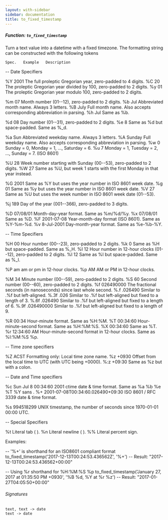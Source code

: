 ```yaml
---
layout: with-sidebar
sidebar: documentation
title: to_fixed_timestamp
---
```


##### Function: `to_fixed_timestamp`
Turn a text value into a datetime with a fixed timezone.
  The formatting string can be constructed with the following tokens

    Spec.   Example   Description

  -- Date Specifiers

  %Y  2001  The full proleptic Gregorian year, zero-padded to 4 digits.
  %C  20  The proleptic Gregorian year divided by 100, zero-padded to 2 digits.
  %y  01  The proleptic Gregorian year modulo 100, zero-padded to 2 digits.

  %m  07  Month number (01--12), zero-padded to 2 digits.
  %b  Jul   Abbreviated month name. Always 3 letters.
  %B  July  Full month name. Also accepts corresponding abbreviation in parsing.
  %h  Jul   Same as %b.

  %d  08  Day number (01--31), zero-padded to 2 digits.
  %e  8   Same as %d but space-padded. Same as %_d.

  %a  Sun   Abbreviated weekday name. Always 3 letters.
  %A  Sunday  Full weekday name. Also accepts corresponding abbreviation in parsing.
  %w  0   Sunday = 0, Monday = 1, ..., Saturday = 6.
  %u  7   Monday = 1, Tuesday = 2, ..., Sunday = 7. (ISO 8601)

  %U  28  Week number starting with Sunday (00--53), zero-padded to 2 digits.
  %W  27  Same as %U, but week 1 starts with the first Monday in that year instead.

  %G  2001  Same as %Y but uses the year number in ISO 8601 week date.
  %g  01  Same as %y but uses the year number in ISO 8601 week date.
  %V  27  Same as %U but uses the week number in ISO 8601 week date (01--53).

  %j  189   Day of the year (001--366), zero-padded to 3 digits.

  %D  07/08/01  Month-day-year format. Same as %m/%d/%y.
  %x  07/08/01  Same as %D.
  %F  2001-07-08  Year-month-day format (ISO 8601). Same as %Y-%m-%d.
  %v  8-Jul-2001  Day-month-year format. Same as %e-%b-%Y.


  -- Time Specifiers

  %H  00  Hour number (00--23), zero-padded to 2 digits.
  %k  0   Same as %H but space-padded. Same as %_H.
  %I  12  Hour number in 12-hour clocks (01--12), zero-padded to 2 digits.
  %l  12  Same as %I but space-padded. Same as %_I.

  %P  am  am or pm in 12-hour clocks.
  %p  AM  AM or PM in 12-hour clocks.

  %M  34  Minute number (00--59), zero-padded to 2 digits.
  %S  60  Second number (00--60), zero-padded to 2 digits.
  %f  026490000   The fractional seconds (in nanoseconds) since last whole second.
  %.f   .026490   Similar to .%f but left-aligned.
  %.3f  .026  Similar to .%f but left-aligned but fixed to a length of 3.
  %.6f  .026490   Similar to .%f but left-aligned but fixed to a length of 6.
  %.9f  .026490000  Similar to .%f but left-aligned but fixed to a length of 9.

  %R  00:34   Hour-minute format. Same as %H:%M.
  %T  00:34:60  Hour-minute-second format. Same as %H:%M:%S.
  %X  00:34:60  Same as %T.
  %r  12:34:60 AM   Hour-minute-second format in 12-hour clocks. Same as %I:%M:%S %p.


  -- Time zone specifiers

  %Z  ACST  Formatting only: Local time zone name.
  %z  +0930   Offset from the local time to UTC (with UTC being +0000).
  %:z   +09:30  Same as %z but with a colon.


  -- Date and Time specifiers

  %c  Sun Jul 8 00:34:60 2001   ctime date & time format. Same as %a %b %e %T %Y sans 
.
  %+  2001-07-08T00:34:60.026490+09:30  ISO 8601 / RFC 3339 date & time format.

  %s  994518299   UNIX timestamp, the number of seconds since 1970-01-01 00:00 UTC.


  -- Special Specifiers

  %t    Literal tab (	).
  %n    Literal newline (
).
  %%    Literal percent sign.


Examples:

  -- '%+' is shorthand for an ISO8601 compliant format
  to_fixed_timestamp('2017-12-13T00:24:53.436562Z', '%+')
  -- Result: "2017-12-13T00:24:53.436562+00:00"

  -- Using %r shorthand for %H:%M:%S %p
  to_fixed_timestamp('January 27, 2017 at 01:35:50 PM +0930', '%B %d, %Y at %r %z')
  -- Result: "2017-01-27T04:05:50+00:00"

###### Signatures
    text, text -> date
    text -> date

